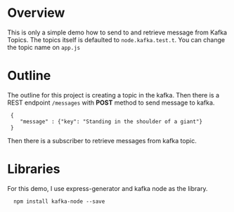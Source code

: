 # Overview
This is only a simple demo how to send to and retrieve message from Kafka Topics.
The topics itself is defaulted to `node.kafka.test.t`.
You can change the topic name on `app.js`

# Outline
The outline for this project is creating a topic in the kafka.
Then there is a REST endpoint `/messages` with **POST** method to send message to kafka.

     {
	    "message" : {"key": "Standing in the shoulder of a giant"}
     }

Then there is a subscriber to retrieve messages from kafka topic.

# Libraries
For this demo, I use express-generator and kafka node as the library.
      
      npm install kafka-node --save
